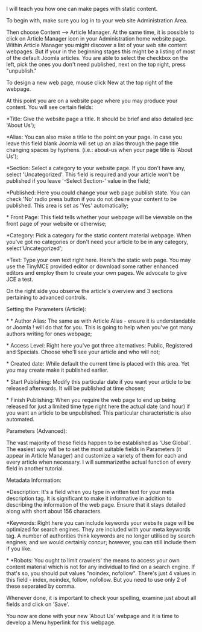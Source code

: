 
I will teach you how one can make pages with static content.

To begin with, make sure you log in to your web site Administration
Area.

Then choose Content --> Article Manager. At the same time, it is
possible to click on Article Manager icon in your Administration home
website page. Within Article Manager you might discover a list of your
web site content webpages. But if your in the beginning stages this
might be a listing of most of the default Joomla articles. You are able
to select the checkbox on the left, pick the ones you don't need
published, next on the top right, press "unpublish."

To design a new web page, mouse click New at the top right of the
webpage.

At this point you are on a website page where you may produce your
content. You will see certain
fields:

\*Title: Give the website page a title. It should be brief and also detailed (ex: 'About Us');

\*Alias: You can also make a title to the point on your page. In case you leave this field blank Joomla will set up an alias through the page title changing spaces by hyphens. (i.e.: about-us when your page title is 'About Us');

\*Section: Select a category to your website page. If you don't have
any, select 'Uncategorized'. This field is required and your article
won't be published if you leave '-Select Section-' value in the field;

\*Published: Here you could change your web page publish state. You can check 'No' radio press button if you do not desire your content to be
published. This area is set as 'Yes' automatically;

\* Front
Page: This field tells whether your webpage will be viewable on the front page of your website or otherwise;

\*Category: Pick a category for the static content material webpage. When you've got no categories or don't need your article to be in any
category, select'Uncategorized';

\*Text: Type your own text right here. Here's the static web page. You may use the TinyMCE provided editor or download some rather enhanced editors and employ them to create your own pages. We advocate to give JCE a test.

On the right side you observe the article's overview and 3 sections
pertaining to advanced controls.

Setting the Parameters (Article):

\* \* Author
Alias: The same as with Article Alias - ensure it is understandable or Joomla ! will do that for you. This is going to help when you've got many authors writing for ones webpage;

\* Access
Level: Right here you've got three
alternatives: Public, Registered and Specials. Choose who'll see your article and who will
not;

\* Created
date: While default the current time is placed with this
area. Yet you may create make it published earlier.

\* Start
Publishing: Modify this particular date if you want your article to be released afterwards. It will be published at time chosen;

\* Finish
Publishing: When you require the web page to end up being released for just a limited time type right here the actual date (and
hour) if you want an article to be unpublished. This particular
characteristic is also automated.

Parameters (Advanced):

The vast majority of these fields happen to be established as 'Use
Global'. The easiest way will be to set the most suitable fields in
Parameters (it appear in Article Manager) and customize a variety of
them for each and every article when necessary. I will summarizethe
actual function of every field in another tutorial.

Metadata
Information:

\*Description: It's a field when you type in written text for your meta description tag. It is significant to make it informative in addition to describing the information of the web page. Ensure that it stays detailed along with short about 156 characters.

\*Keywords: Right here you can include keywords your website page will be optimized for search engines. They are included with your meta keywords tag. A number of authorities think keywords are no longer utilised by search engines; and we would certainly concur; however, you can still include them if you like.

\*
\*Robots: You ought to limit crawlers' the means to access your own content material which is not for any individual to find on a search
engine. If that's so, you should put values "noindex, nofollow". There's
just 4 values in this field - index, noindex, follow, nofollow. But you
need to use only 2 of these separated by comma.

Whenever done, it is important to check your spelling, examine just
about all fields and click on 'Save'.

You now are done with your new 'About Us' webpage and it is time to
develop a Menu hyperlink for this webpage.
